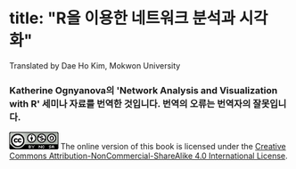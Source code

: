 # title: "R을 이용한  네트워크 분석과 시각화"

Translated by Dae Ho Kim, Mokwon University


### Katherine Ognyanova의 'Network Analysis and Visualization with R' 세미나 자료를 번역한 것입니다. 번역의 오류는 번역자의 잘못입니다.

![Creative Commons License](images/by-nc-sa.png)
The online version of this book is licensed under the [Creative Commons Attribution-NonCommercial-ShareAlike 4.0 International License](http://creativecommons.org/licenses/by-nc-sa/4.0/).
